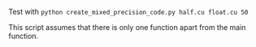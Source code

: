 Test with `python create_mixed_precision_code.py half.cu float.cu 50`

This script assumes that there is only one function apart from the main function.

